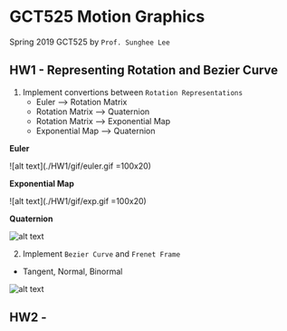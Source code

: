 # GCT525 Motion Graphics
Spring 2019 GCT525 by `Prof. Sunghee Lee`

## HW1 - Representing Rotation and Bezier Curve
1. Implement convertions between `Rotation Representations`
      * Euler --> Rotation Matrix
      * Rotation Matrix --> Quaternion
      * Rotation Matrix --> Exponential Map
      * Exponential Map --> Quaternion


**Euler**

![alt text](./HW1/gif/euler.gif =100x20)

**Exponential Map**

![alt text](./HW1/gif/exp.gif =100x20)

**Quaternion**

![alt text](./HW1/gif/quat.gif=100x20)

2. Implement `Bezier Curve` and `Frenet Frame`
  * Tangent, Normal, Binormal  
  
![alt text](./HW1/gif/bezier.gif=100x20)

## HW2 -
